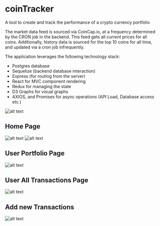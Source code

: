 # coinTracker
A tool to create and track the performance of a crypto currency portfolio

The market data feed is sourced via CoinCap.io, at a frequency determined by the CRON job in the backend. This feed gets all current prices for all coins. Additionally, history data is sourced for the top 10 coins for all time, and updated via a cron job infrequently.

The application leverages the following technology stack:
- Postgres database
- Sequelize (backend database interaction)
- Express (for routing from the server)
- React for MVC component rendering
- Redux for managing the state
- D3 Graphs for visual graphs
- AXIOS, and Promises for async operations (API Load, Database access etc.)

![alt text](http://sodhi.org/images/COINTRACKER.gif)

## Home Page
![alt text](http://www.sodhi.org/images/AllCoins.png)
![alt text](http://www.sodhi.org/images/AllCoins2.png)

## User Portfolio Page
![alt text](http://www.sodhi.org/images/UserDashboard.png)

## User All Transactions Page
![alt text](http://www.sodhi.org/images/AllUserTransactions.png)

## Add new Transactions
![alt text](http://www.sodhi.org/images/AddTransaction.png)

